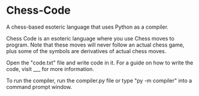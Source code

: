 # Chess-Code
A chess-based esoteric language that uses Python as a compiler.

Chess Code is an esoteric language where you use Chess moves to program. Note that these moves will never follow an actual chess game, plus some of the symbols are derivatives of actual chess moves.

Open the "code.txt" file and write code in it. For a guide on how to write the code, visit ___ for more information.

To run the compiler, run the compiler.py file or type "py -m compiler" into a command prompt window.
